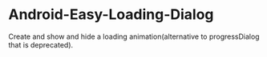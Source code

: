 # Android-Easy-Loading-Dialog
Create and show and hide a loading animation(alternative to progressDialog that is deprecated). 
